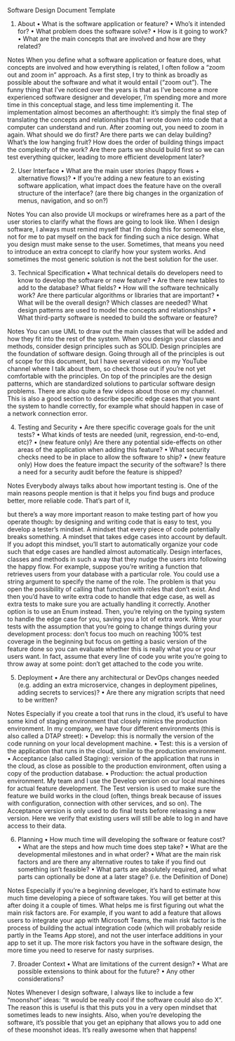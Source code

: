 
Software Design Document Template
1. About
• What is the software application or feature?
• Who’s it intended for?
• What problem does the software solve?
• How is it going to work?
• What are the main concepts that are involved and how are they related?

Notes
When you define what a software application or feature does, what concepts are involved
and how everything is related, I often follow a “zoom out and zoom in” approach. As a first
step, I try to think as broadly as possible about the software and what it would entail (“zoom
out”). The funny thing that I’ve noticed over the years is that as I’ve become a more
experienced software designer and developer, I’m spending more and more time in this
conceptual stage, and less time implementing it. The implementation almost becomes an
afterthought: it’s simply the final step of translating the concepts and relationships that I
wrote down into code that a computer can understand and run.
After zooming out, you need to zoom in again. What should we do first? Are there parts we
can delay building? What’s the low hanging fruit? How does the order of building things
impact the complexity of the work? Are there parts we should build first so we can test
everything quicker, leading to more efficient development later?


2. User Interface
• What are the main user stories (happy flows + alternative flows)?
• If you’re adding a new feature to an existing software application, what impact does
the feature have on the overall structure of the interface? (are there big changes in the
organization of menus, navigation, and so on?)

Notes
You can also provide UI mockups or wireframes here as a part of the user stories to clarify
what the flows are going to look like.
When I design software, I always must remind myself that I’m doing this for someone else,
not for me to pat myself on the back for finding such a nice design. What you design must
make sense to the user. Sometimes, that means you need to introduce an extra concept to
clarify how your system works. And sometimes the most generic solution is not the best
solution for the user.


3. Technical Specification
• What technical details do developers need to know to develop the software or new
feature?
• Are there new tables to add to the database? What fields?
• How will the software technically work? Are there particular algorithms or libraries
that are important?
• What will be the overall design? Which classes are needed? What design patterns are
used to model the concepts and relationships?
• What third-party software is needed to build the software or feature?

Notes
You can use UML to draw out the main classes that will be added and how they fit into the
rest of the system.
When you design your classes and methods, consider design principles such as SOLID.
Design principles are the foundation of software design. Going through all of the principles is
out of scope for this document, but I have several videos on my YouTube channel where I talk
about them, so check those out if you’re not yet comfortable with the principles. On top of the
principles are the design patterns, which are standardized solutions to particular software
design problems. There are also quite a few videos about those on my channel.
This is also a good section to describe specific edge cases that you want the system to handle
correctly, for example what should happen in case of a network connection error.


4. Testing and Security
• Are there specific coverage goals for the unit tests?
• What kinds of tests are needed (unit, regression, end-to-end, etc)?
•
(new feature only) Are there any potential side-effects on other areas of the application
when adding this feature?
• What security checks need to be in place to allow the software to ship?
•
(new feature only) How does the feature impact the security of the software? Is there
a need for a security audit before the feature is shipped?

Notes
Everybody always talks about how important testing is. One of the main reasons people
mention is that it helps you find bugs and produce better, more reliable code. That’s part of it,

but there’s a way more important reason to make testing part of how you operate though: by
designing and writing code that is easy to test, you develop a tester’s mindset. A mindset
that every piece of code potentially breaks something. A mindset that takes edge cases into
account by default. If you adopt this mindset, you’ll start to automatically organize your code
such that edge cases are handled almost automatically. Design interfaces, classes and
methods in such a way that they nudge the users into following the happy flow.
For example, suppose you’re writing a function that retrieves users from your database with
a particular role. You could use a string argument to specify the name of the role. The problem
is that you open the possibility of calling that function with roles that don’t exist. And then
you’d have to write extra code to handle that edge case, as well as extra tests to make sure
you are actually handling it correctly. Another option is to use an Enum instead. Then, you’re
relying on the typing system to handle the edge case for you, saving you a lot of extra work.
Write your tests with the assumption that you’re going to change things during your
development process: don’t focus too much on reaching 100% test coverage in the beginning
but focus on getting a basic version of the feature done so you can evaluate whether this is
really what you or your users want. In fact, assume that every line of code you write you’re
going to throw away at some point: don’t get attached to the code you write.


5. Deployment
• Are there any architectural or DevOps changes needed (e.g. adding an extra
microservice, changes in deployment pipelines, adding secrets to services)?
• Are there any migration scripts that need to be written?

Notes
Especially if you create a tool that runs in the cloud, it’s useful to have some kind of staging
environment that closely mimics the production environment. In my company, we have four
different environments (this is also called a DTAP street):
• Develop: this is normally the version of the code running on your local development
machine.
• Test: this is a version of the application that runs in the cloud, similar to the production
environment.
• Acceptance (also called Staging): version of the application that runs in the cloud, as
close as possible to the production environment, often using a copy of the production
database.
• Production: the actual production environment.
My team and I use the Develop version on our local machines for actual feature development.
The Test version is used to make sure the feature we build works in the cloud (often, things
break because of issues with configuration, connection with other services, and so on). The
Acceptance version is only used to do final tests before releasing a new version. Here we
verify that existing users will still be able to log in and have access to their data.


6. Planning
• How much time will developing the software or feature cost?
• What are the steps and how much time does step take?
• What are the developmental milestones and in what order?
• What are the main risk factors and are there any alternative routes to take if you find
out something isn’t feasible?
• What parts are absolutely required, and what parts can optionally be done at a later
stage? (i.e. the Definition of Done)

Notes
Especially if you’re a beginning developer, it’s hard to estimate how much time developing a
piece of software takes. You will get better at this after doing it a couple of times. What helps
me is first figuring out what the main risk factors are. For example, if you want to add a
feature that allows users to integrate your app with Microsoft Teams, the main risk factor is
the process of building the actual integration code (which will probably reside partly in the
Teams App store), and not the user interface additions in your app to set it up. The more risk
factors you have in the software design, the more time you need to reserve for nasty surprises.


7. Broader Context
• What are limitations of the current design?
• What are possible extensions to think about for the future?
• Any other considerations?

Notes
Whenever I design software, I always like to include a few “moonshot” ideas: “It would be
really cool if the software could also do X”. The reason this is useful is that this puts you in a
very open mindset that sometimes leads to new insights. Also, when you’re developing the
software, it’s possible that you get an epiphany that allows you to add one of these moonshot
ideas. It’s really awesome when that happens!
